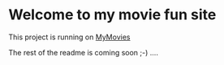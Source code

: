 # Welcome to my movie fun site

This project is running on [MyMovies](https://hackday-mymovies-frontend.herokuapp.com/)

The rest of the readme is coming soon ;-) ....